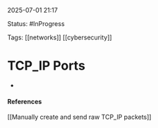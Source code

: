 
2025-07-01 21:17

Status: #InProgress

Tags: [[networks]] [[cybersecurity]]

# TCP_IP Ports

- 




#### References
[[Manually create and send raw TCP_IP packets]]